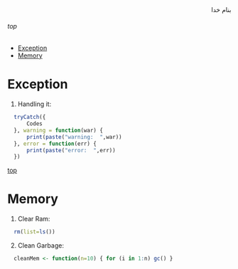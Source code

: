 <div dir=rtl>بنام خدا</div>

###### top

- [Exception](#exception)
- [Memory](#memory)

# Exception
1. Handling it:
```R
  tryCatch({
      Codes
  }, warning = function(war) {
      print(paste("warning:  ",war))
  }, error = function(err) {
      print(paste("error:  ",err))
  })
```
  
[top](#top)
# Memory
1. Clear Ram:
```r
  rm(list=ls()) 
```
2. Clean Garbage:
```r
  cleanMem <- function(n=10) { for (i in 1:n) gc() }
```
